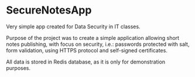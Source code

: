 # SecureNotesApp
Very simple app created for Data Security in IT classes.

Purpose of the project was to create a simple application allowing short notes publishing, with focus on security, i.e.: passwords protected with salt, form validation, using HTTPS protocol and self-signed certificates.

All data is stored in Redis database, as it is only for demonstration purposes.

